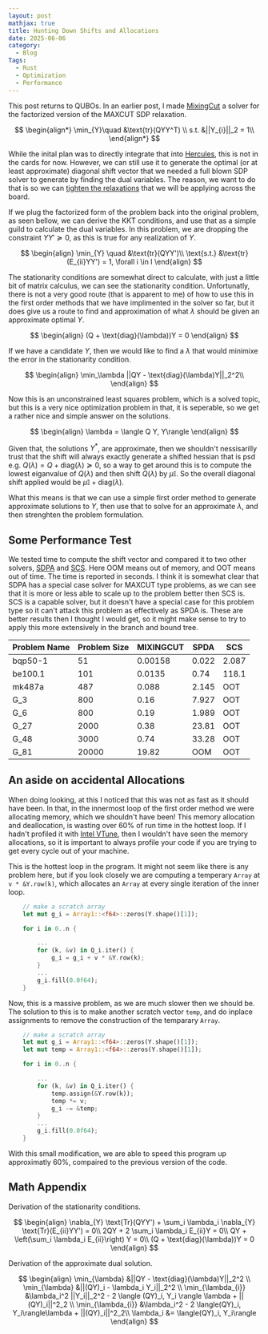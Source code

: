 ```yaml
---
layout: post
mathjax: true
title: Hunting Down Shifts and Allocations
date: 2025-06-06
category:
  - Blog
Tags:
  - Rust
  - Optimization
  - Performance
---
```


This post returns to QUBOs. In an earlier post, I made [MixingCut](https://github.com/DKenefake/MixingCut) a solver for the factorized version of the MAXCUT SDP relaxation. 

$$
\begin{align*}
\min_{Y}\quad &\text{tr}(QYY^T) \\
s.t. &||Y_{i}||_2 = 1\\
\end{align*}
$$

While the inital plan was to directly integrate that into [Hercules](https://github.com/DKenefake/hercules/), this is not in the cards for now. However, we can still use it to generate the optimal (or at least approximate) diagonal shift vector that we needed a full blown SDP solver to generate by finding the dual variables. The reason, we want to do that is so we can [tighten the relaxations](https://dkenefake.github.io/blog/bb5) that we will be applying across the board. 

If we plug the factorized form of the problem back into the original problem, as seen bellow, we can derive the KKT conditions, and use that as a simple guild to calculate the dual variables. In this problem, we are dropping the constraint $YY' \succeq 0$, as this is true for any realization of $Y$.

$$
\begin{align}
    \min_{Y} \quad &\text{tr}(QYY')\\
    \text{s.t.} &\text{tr}(E_{ii}YY') = 1, \forall i \in I
\end{align}
$$

The stationarity conditions are somewhat direct to calculate, with just a little bit of matrix calculus, we can see the stationarity condition. Unfortunatly, there is not a very good route (that is apparent to me) of how to use this in the first order methods that we have implimented in the solver so far, but it does give us a route to find and approximation of what $\lambda$ should be given an approximate optimal $Y$.

$$
\begin{align}
    (Q + \text{diag}(\lambda))Y = 0
\end{align}
$$

If we have a candidate $Y$, then we would like to find a $\lambda$ that would minimixe the error in the stationarity condition.

$$
\begin{align}
    \min_\lambda ||QY - \text{diag}(\lambda)Y||_2^2\\
\end{align}
$$

Now this is an unconstrained least squares problem, which is a solved topic, but this is a very nice optimization problem in that, it is seperable, so we get a rather nice and simple answer on the solutions.

$$
\begin{align}
    \lambda =  \langle Q Y, Y\rangle
\end{align}
$$

Given that, the solutions $Y^*$, are approximate, then we shouldn't nessisarilly trust that the shift will always exactly generate a shifted hessian that is psd e.g. $Q(\lambda) = Q + \text{diag}(\lambda) \succeq 0$, so a way to get around this is to compute the lowest eiganvalue of $Q(\lambda)$ and then shift $Q(\lambda)$ by $\mu \mathbb{I}$. So the overall diagonal shift applied would be $\mu \mathbb{I} + \text{diag}(\lambda)$.

What this means is that we can use a simple first order method to generate approximate solutions to $Y$, then use that to solve for an approximate $\lambda$, and then strenghten the problem formulation.

## Some Performance Test

We tested time to compute the shift vector and compared it to two other solvers, [SDPA](https://sdpa.sourceforge.net/) and [SCS](https://www.cvxgrp.org/scs/). Here OOM means out of memory, and OOT means out of time. The time is reported in seconds. I think it is somewhat clear that SDPA has a special case solver for MAXCUT type problems, as we can see that it is more or less able to scale up to the problem better then SCS is. SCS is a capable solver, but it doesn't have a special case for this problem type so it can't attack this problem as effectively as SPDA is. These are better results then I thought I would get, so it might make sense to try to apply this more extensively in the branch and bound tree.

| Problem Name | Problem Size | MIXINGCUT | SPDA  | SCS   |
|--------------|--------------|-----------|-------|-------|
| bqp50-1      | 51           | 0.00158   | 0.022 | 2.087 |
| be100.1      | 101          | 0.0135    | 0.74  | 118.1 |
| mk487a       | 487          | 0.088     | 2.145 | OOT   |
| G_3          | 800          | 0.16      | 7.927 | OOT   |
| G_6          | 800          | 0.19      | 1.989 | OOT   |
| G_27         | 2000         | 0.38      | 23.81 | OOT   |
| G_48         | 3000         | 0.74      | 33.28 | OOT   |
| G_81         | 20000        | 19.82     | OOM   | OOT   |


## An aside on accidental Allocations

When doing looking, at this I noticed that this was not as fast as it should have been. In that, in the innermost loop of the first order method we were allocating memory, which we shouldn't have been! This memory allocation and deallocation, is wasting over 60% of run time in the hottest loop. If I hadn't profiled it with [Intel VTune](https://www.intel.com/content/www/us/en/developer/tools/oneapi/vtune-profiler.html), then I wouldn't have seen the memory allocations, so it is important to always profile your code if you are trying to get every cycle out of your machine.

This is the hottest loop in the program. It might not seem like there is any problem here, but if you look closely we are computing a temperary ```Array``` at ```v * &Y.row(k)```, which allocates an ```Array``` at every single iteration of the inner loop.  

```rust
    // make a scratch array
    let mut g_i = Array1::<f64>::zeros(Y.shape()[1]);

    for i in 0..n {

        ...
        for (k, &v) in Q_i.iter() {
            g_i = g_i + v * &Y.row(k);
        }
        ...
        g_i.fill(0.0f64);
    }
```

Now, this is a massive problem, as we are much slower then we should be. The solution to this is to make another scratch vector ```temp```, and do inplace assignments to remove the construction of the temparary ```Array```.

```rust
    // make a scratch array
    let mut g_i = Array1::<f64>::zeros(Y.shape()[1]);
    let mut temp = Array1::<f64>::zeros(Y.shape()[1]);

    for i in 0..n {

        ...
        for (k, &v) in Q_i.iter() {
            temp.assign(&Y.row(k));
            temp *= v;
            g_i -= &temp;
        }
        ...
        g_i.fill(0.0f64);
    }
```

With this small modification, we are able to speed this program up approximatly 60%, compaired to the previous version of the code. 

## Math Appendix

Derivation of the stationarity conditions.

$$
\begin{align}
    \nabla_{Y} \text{Tr}(QYY') + \sum_i \lambda_i \nabla_{Y} \text{Tr}(E_{ii}YY') = 0\\
    2QY + 2 \sum_i \lambda_i E_{ii}Y = 0\\
    QY + \left(\sum_i \lambda_i E_{ii}\right) Y = 0\\
    (Q + \text{diag}(\lambda))Y = 0
\end{align}
$$

Derivation of the approximate dual solution.

$$
\begin{align}
    \min_{\lambda} &||QY - \text{diag}(\lambda)Y||_2^2 \\
    \min_{\lambda} &||(QY)_i - \lambda_i Y_i||_2^2 \\
    \min_{\lambda_{i}} &\lambda_i^2 ||Y_i||_2^2  - 2 \langle (QY)_i, Y_i \rangle \lambda + ||(QY)_i||^2_2 \\
    \min_{\lambda_{i}} &\lambda_i^2  - 2 \langle(QY)_i, Y_i\rangle\lambda + ||(QY)_i||^2_2\\
    \lambda_i &= \langle(QY)_i, Y_i\rangle
\end{align}
$$

